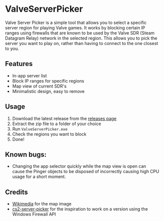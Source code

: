 # ValveServerPicker

Valve Server Picker is a simple tool that allows you to select a specific server region for playing Valve games. 
It works by blocking certain IP ranges using firewalls that are known to be used by the Valve SDR (Steam Datagram Relay) network in the selected region. 
This allows you to pick the server you want to play on, rather than having to connect to the one closest to you.

## Features
- In-app server list
- Block IP ranges for specific regions
- Map view of current SDR's
- Minimalistic design, easy to remove

## Usage
1. Download the latest release from the [releases page](https://github.com/Whaliin/ValveServerPicker/releases)
2. Extract the zip file to a folder of your choice
3. Run `ValveServerPicker.exe`
4. Check the regions you want to block
5. Done!

## Known bugs:
- Changing the app selector quickly while the map view is open can cause the Pinger objects to be disposed of incorrectly causing high CPU usage for a short moment.

## Credits
- [Wikimedia](https://commons.wikimedia.org/w/index.php?title=File:BlankMap-World.svg&oldid=837392775) for the map image
- [cs2-server-picker](https://github.com/FN-FAL113/cs2-server-picker) for the inspiration to work on a version using the Windows Firewall API